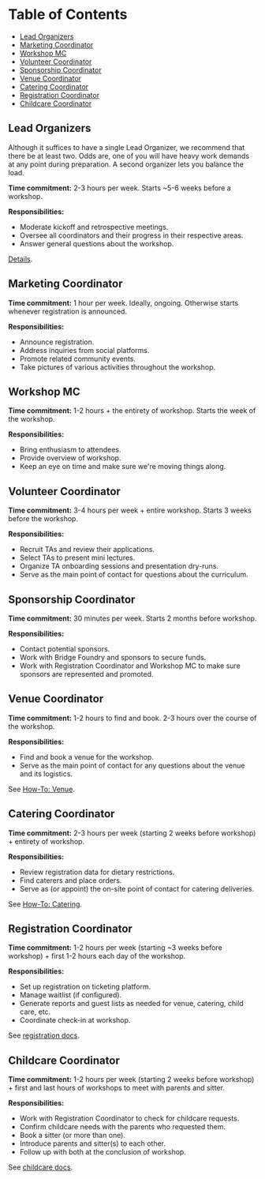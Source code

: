 # Table of Contents

* [Lead Organizers](#lead-organizers)
* [Marketing Coordinator](#marketing-coordinator)
* [Workshop MC](#workshop-mc)
* [Volunteer Coordinator](#volunteer-coordinator)
* [Sponsorship Coordinator](#sponsorship-coordinator)
* [Venue Coordinator](#venue-coordinator)
* [Catering Coordinator](#catering-coordinator)
* [Registration Coordinator](#registration-coordinator)
* [Childcare Coordinator](#childcare-coordinator)

## Lead Organizers

Although it suffices to have a single Lead Organizer, we recommend that there be
at least two. Odds are, one of you will have heavy work demands at any point
during preparation. A second organizer lets you balance the load.

**Time commitment:** 2-3 hours per week. Starts ~5-6 weeks before a workshop.

**Responsibilities:**

* Moderate kickoff and retrospective meetings.
* Oversee all coordinators and their progress in their respective areas.
* Answer general questions about the workshop.

[Details](lead-organizer.md).

## Marketing Coordinator

**Time commitment:** 1 hour per week. Ideally, ongoing. Otherwise starts
whenever registration is announced.

**Responsibilities:**

* Announce registration.
* Address inquiries from social platforms.
* Promote related community events.
* Take pictures of various activities throughout the workshop.

## Workshop MC

**Time commitment:** 1-2 hours + the entirety of workshop. Starts the week of
the workshop.

**Responsibilities:**

* Bring enthusiasm to attendees.
* Provide overview of workshop.
* Keep an eye on time and make sure we're moving things along.

## Volunteer Coordinator

**Time commitment:** 3-4 hours per week + entire workshop. Starts 3 weeks before the workshop.

**Responsibilities:**

* Recruit TAs and review their applications.
* Select TAs to present mini lectures.
* Organize TA onboarding sessions and presentation dry-runs.
* Serve as the main point of contact for questions about the curriculum.

## Sponsorship Coordinator

**Time commitment:** 30 minutes per week. Starts 2 months before workshop.

**Responsibilities:**

* Contact potential sponsors.
* Work with Bridge Foundry and sponsors to secure funds.
* Work with Registration Coordinator and Workshop MC to make sure sponsors are
represented and promoted.

## Venue Coordinator

**Time commitment:** 1-2 hours to find and book. 2-3 hours over the course of the workshop.

**Responsibilities:**

* Find and book a venue for the workshop.
* Serve as the main point of contact for any questions about the venue and its logistics.

See [How-To: Venue](./venue-coordination/README.md).

## Catering Coordinator

**Time commitment:** 2-3 hours per week (starting 2 weeks before workshop) + entirety of workshop.

**Responsibilities:**

* Review registration data for dietary restrictions.
* Find caterers and place orders.
* Serve as (or appoint) the on-site point of contact for catering deliveries.

See [How-To: Catering](./catering.md).

## Registration Coordinator

**Time commitment:** 1-2 hours per week (starting ~3 weeks before workshop) +
first 1-2 hours each day of the workshop.

**Responsibilities:**

* Set up registration on ticketing platform.
* Manage waitlist (if configured).
* Generate reports and guest lists as needed for venue, catering, child care, etc.
* Coordinate check-in at workshop.

See [registration docs](/registration/README.md).

## Childcare Coordinator

**Time commitment:** 1-2 hours per week (starting 2 weeks before workshop) +
first and last hours of workshops to meet with parents and sitter.

**Responsibilities:**

* Work with Registration Coordinator to check for childcare requests.
* Confirm childcare needs with the parents who requested them.
* Book a sitter (or more than one).
* Introduce parents and sitter(s) to each other.
* Follow up with both at the conclusion of workshop.

See [childcare docs](/childcare/README.md).
